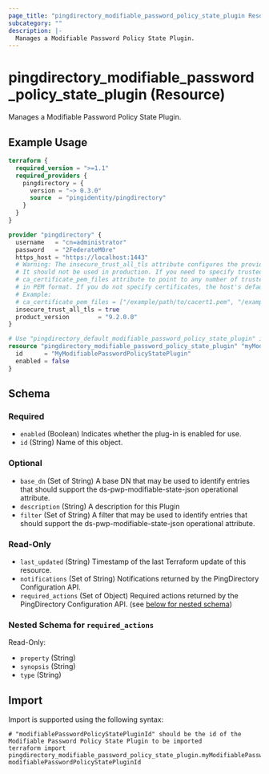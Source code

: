 ```yaml
---
page_title: "pingdirectory_modifiable_password_policy_state_plugin Resource - terraform-provider-pingdirectory"
subcategory: ""
description: |-
  Manages a Modifiable Password Policy State Plugin.
---
```


# pingdirectory_modifiable_password_policy_state_plugin (Resource)

Manages a Modifiable Password Policy State Plugin.

## Example Usage

```terraform
terraform {
  required_version = ">=1.1"
  required_providers {
    pingdirectory = {
      version = "~> 0.3.0"
      source  = "pingidentity/pingdirectory"
    }
  }
}

provider "pingdirectory" {
  username   = "cn=administrator"
  password   = "2FederateM0re"
  https_host = "https://localhost:1443"
  # Warning: The insecure_trust_all_tls attribute configures the provider to trust any certificate presented by the PingDirectory server.
  # It should not be used in production. If you need to specify trusted CA certificates, use the
  # ca_certificate_pem_files attribute to point to any number of trusted CA certificate files
  # in PEM format. If you do not specify certificates, the host's default root CA set will be used.
  # Example:
  # ca_certificate_pem_files = ["/example/path/to/cacert1.pem", "/example/path/to/cacert2.pem"]
  insecure_trust_all_tls = true
  product_version        = "9.2.0.0"
}

# Use "pingdirectory_default_modifiable_password_policy_state_plugin" if you are adopting existing configuration from the PingDirectory server into Terraform
resource "pingdirectory_modifiable_password_policy_state_plugin" "myModifiablePasswordPolicyStatePlugin" {
  id      = "MyModifiablePasswordPolicyStatePlugin"
  enabled = false
}
```

<!-- schema generated by tfplugindocs -->
## Schema

### Required

- `enabled` (Boolean) Indicates whether the plug-in is enabled for use.
- `id` (String) Name of this object.

### Optional

- `base_dn` (Set of String) A base DN that may be used to identify entries that should support the ds-pwp-modifiable-state-json operational attribute.
- `description` (String) A description for this Plugin
- `filter` (Set of String) A filter that may be used to identify entries that should support the ds-pwp-modifiable-state-json operational attribute.

### Read-Only

- `last_updated` (String) Timestamp of the last Terraform update of this resource.
- `notifications` (Set of String) Notifications returned by the PingDirectory Configuration API.
- `required_actions` (Set of Object) Required actions returned by the PingDirectory Configuration API. (see [below for nested schema](#nestedatt--required_actions))

<a id="nestedatt--required_actions"></a>
### Nested Schema for `required_actions`

Read-Only:

- `property` (String)
- `synopsis` (String)
- `type` (String)

## Import

Import is supported using the following syntax:

```shell
# "modifiablePasswordPolicyStatePluginId" should be the id of the Modifiable Password Policy State Plugin to be imported
terraform import pingdirectory_modifiable_password_policy_state_plugin.myModifiablePasswordPolicyStatePlugin modifiablePasswordPolicyStatePluginId
```